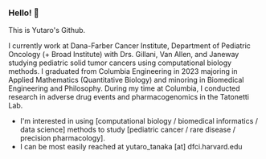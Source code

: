 ### Hello! 👋

This is Yutaro's Github. 

I currently work at Dana-Farber Cancer Institute, Department of Pediatric Oncology (+ Broad Institute) with Drs. Gillani, Van Allen, and Janeway studying pediatric solid tumor cancers using computational biology methods. I graduated from Columbia Engineering in 2023 majoring in Applied Mathematics (Quantitative Biology) and minoring in Biomedical Engineering and Philosophy. During my time at Columbia, I conducted research in adverse drug events and pharmacogenomics in the Tatonetti Lab. 

- I'm interested in using [computational biology / biomedical informatics / data science] methods to study [pediatric cancer / rare disease / precision pharmacology].
- I can be most easily reached at yutaro_tanaka [at] dfci.harvard.edu 


<!--
**yutaro-tanaka-yt2705/yutaro-tanaka-yt2705** is a ✨ _special_ ✨ repository because its `README.md` (this file) appears on your GitHub profile.

Here are some ideas to get you started:

- 🔭 I’m currently working on ...
- 🌱 I’m currently learning ...
- 👯 I’m looking to collaborate on ...
- 🤔 I’m looking for help with ...
- 💬 Ask me about ...
- 📫 How to reach me: ...
- 😄 Pronouns: ...
- ⚡ Fun fact: ...
-->

